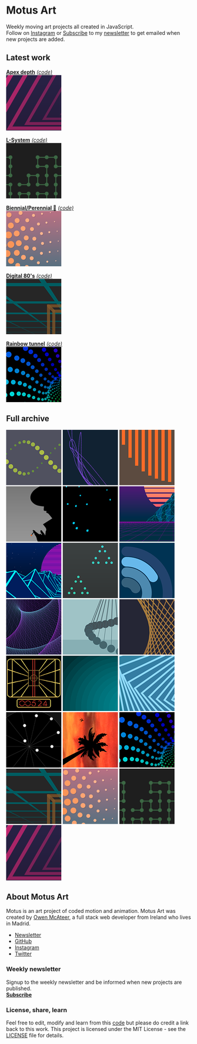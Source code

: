 # Motus Art

Weekly moving art projects all created in JavaScript.  
Follow on [Instagram](https://www.instagram.com/Motus_Art/) or [Subscribe](http://eepurl.com/dmntwP) to my [newsletter](http://eepurl.com/dmntwP) to get emailed when new projects are added.

## Latest work

[**Apex depth**][week22] [*(code)*][week22code]  
[![Week 22](./assets/img/preview/week_22.png)][week22]

[**L-System**][week21] [*(code)*][week21code]  
[![Week 21](./assets/img/preview/week_21.png)][week21]

[**Biennial/Perennial 🌼**][week20] [*(code)*][week20code]  
[![Week 20](./assets/img/preview/week_20.png)][week20]

[**Digital 80's**][week19] [*(code)*][week19code]  
[![Week 19](./assets/img/preview/week_19.png)][week19]

[**Rainbow tunnel**][week18] [*(code)*][week18code]  
[![Week 18](./assets/img/preview/week_18.png)][week18]

## Full archive

[![Week 01](./assets/img/preview/week_01.png)][week01]
[![Week 02](./assets/img/preview/week_02.png)][week02]
[![Week 03](./assets/img/preview/week_03.png)][week03]
[![Week 04](./assets/img/preview/week_04.png)][week04]
[![Week 05](./assets/img/preview/week_05.png)][week05]
[![Week 06](./assets/img/preview/week_06.png)][week06]
[![Week 07](./assets/img/preview/week_07.png)][week07]
[![Week 08](./assets/img/preview/week_08.png)][week08]
[![Week 09](./assets/img/preview/week_09.png)][week09]
[![Week 10](./assets/img/preview/week_10.png)][week10]
[![Week 11](./assets/img/preview/week_11.png)][week11]
[![Week 12](./assets/img/preview/week_12.png)][week12]
[![Week 13](./assets/img/preview/week_13.png)][week13]
[![Week 14](./assets/img/preview/week_14.png)][week14]
[![Week 15](./assets/img/preview/week_15.png)][week15]
[![Week 16](./assets/img/preview/week_16.png)][week16]
[![Week 17](./assets/img/preview/week_17.png)][week17]
[![Week 18](./assets/img/preview/week_18.png)][week18]
[![Week 19](./assets/img/preview/week_19.png)][week19]
[![Week 20](./assets/img/preview/week_20.png)][week20]
[![Week 21](./assets/img/preview/week_21.png)][week21]
[![Week 22](./assets/img/preview/week_22.png)][week22]

## About Motus Art

Motus is an art project of coded motion and animation. Motus Art was created by [Owen McAteer](https://owenmcateer.com/), a full stack web developer from Ireland who lives in Madrid.
* [Newsletter](http://eepurl.com/dmntwP)
* [GitHub](https://github.com/owenmcateer)
* [Instagram](https://www.instagram.com/Motus_Art/)
* [Twitter](https://twitter.com/omcateer)

### Weekly newsletter

Signup to the weekly newsletter and be informed when new projects are published.  
[**Subscribe**](http://eepurl.com/dmntwP)

### License, share, learn

Feel free to edit, modify and learn from this [code](https://github.com/owenmcateer/Motus-Art) but please do credit a link back to this work. 
This project is licensed under the MIT License - see the [LICENSE](LICENSE) file for details.

[week01]: https://owenmcateer.github.io/Motus-Art/projects/week_01.html
[week01code]: https://github.com/owenmcateer/Motus-Art/blob/master/src/week_01/main.js
[week02]: https://owenmcateer.github.io/Motus-Art/projects/week_02.html
[week02code]: https://github.com/owenmcateer/Motus-Art/blob/master/src/week_02/main.js
[week03]: https://owenmcateer.github.io/Motus-Art/projects/week_03.html
[week03code]: https://github.com/owenmcateer/Motus-Art/blob/master/src/week_03/main.js
[week04]: https://owenmcateer.github.io/Motus-Art/projects/week_04.html
[week04code]: https://github.com/owenmcateer/Motus-Art/blob/master/src/week_04/main.js
[week05]: https://owenmcateer.github.io/Motus-Art/projects/week_05.html
[week05code]: https://github.com/owenmcateer/Motus-Art/blob/master/src/week_05/main.js
[week06]: https://owenmcateer.github.io/Motus-Art/projects/week_06.html
[week06code]: https://github.com/owenmcateer/Motus-Art/blob/master/src/week_06/main.js
[week07]: https://owenmcateer.github.io/Motus-Art/projects/week_07.html
[week07code]: https://github.com/owenmcateer/Motus-Art/blob/master/src/week_07/main.js
[week08]: https://owenmcateer.github.io/Motus-Art/projects/week_08.html
[week08code]: https://github.com/owenmcateer/Motus-Art/tree/master/src/week_08
[week09]: https://owenmcateer.github.io/Motus-Art/projects/week_09.html
[week09code]: https://github.com/owenmcateer/Motus-Art/blob/master/src/week_09/main.js
[week10]: https://owenmcateer.github.io/Motus-Art/projects/week_10.html
[week10code]: https://github.com/owenmcateer/Motus-Art/blob/master/src/week_10/main.js
[week11]: https://owenmcateer.github.io/Motus-Art/projects/week_11.html
[week11code]: https://github.com/owenmcateer/Motus-Art/blob/master/src/week_11/main.js
[week12]: https://owenmcateer.github.io/Motus-Art/projects/week_12.html
[week12code]: https://github.com/owenmcateer/Motus-Art/blob/master/src/week_12/main.js
[week13]: https://owenmcateer.github.io/Motus-Art/projects/week_13.html
[week13code]: https://github.com/owenmcateer/Motus-Art/blob/master/src/week_13/main.js
[week14]: https://owenmcateer.github.io/Motus-Art/projects/week_14.html
[week14code]: https://github.com/owenmcateer/Motus-Art/blob/master/src/week_14/main.js
[week15]: https://owenmcateer.github.io/Motus-Art/projects/week_15.html
[week15code]: https://github.com/owenmcateer/Motus-Art/blob/master/src/week_15/main.js
[week16]: https://owenmcateer.github.io/Motus-Art/projects/week_16.html
[week16code]: https://github.com/owenmcateer/Motus-Art/blob/master/src/week_16/main.js
[week17]: https://owenmcateer.github.io/Motus-Art/projects/week_17.html
[week17code]: https://github.com/owenmcateer/Motus-Art/blob/master/src/week_17/main.js
[week18]: https://owenmcateer.github.io/Motus-Art/projects/week_18.html
[week18code]: https://github.com/owenmcateer/Motus-Art/blob/master/src/week_18/main.js
[week19]: https://owenmcateer.github.io/Motus-Art/projects/week_19.html
[week19code]: https://github.com/owenmcateer/Motus-Art/blob/master/src/week_19/main.js
[week20]: https://owenmcateer.github.io/Motus-Art/projects/week_20.html
[week20code]: https://github.com/owenmcateer/Motus-Art/blob/master/src/week_20/main.js
[week21]: https://owenmcateer.github.io/Motus-Art/projects/week_21.html
[week21code]: https://github.com/owenmcateer/Motus-Art/blob/master/src/week_21/main.js
[week22]: https://owenmcateer.github.io/Motus-Art/projects/week_22.html
[week22code]: https://github.com/owenmcateer/Motus-Art/blob/master/src/week_22/main.js
